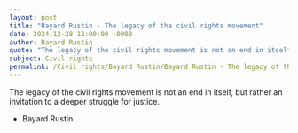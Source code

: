 ```yaml
---
layout: post
title: "Bayard Rustin - The legacy of the civil rights movement"
date: 2024-12-28 12:00:00 -0000
author: Bayard Rustin
quote: "The legacy of the civil rights movement is not an end in itself, but rather an invitation to a deeper struggle for justice."
subject: Civil rights
permalink: /Civil rights/Bayard Rustin/Bayard Rustin - The legacy of the civil rights movement
---
```


The legacy of the civil rights movement is not an end in itself, but rather an invitation to a deeper struggle for justice.

- Bayard Rustin
